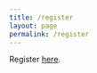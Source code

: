 ```yaml
---
title: /register
layout: page
permalink: /register
---
```


Register [here](https://forms.gle/meXvVrpiWDHbVTLa9?_imcp=1). 